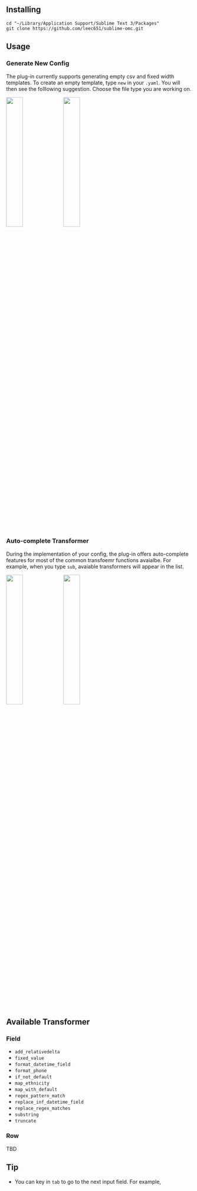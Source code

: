## Installing
```
cd "~/Library/Application Support/Sublime Text 3/Packages"
git clone https://github.com/leec651/sublime-omc.git
```

## Usage

### Generate New Config
The plug-in currently supports generating empty csv and fixed width templates. To create an empty template, type `new` in your `.yaml`.  You will then see the folllowing suggestion. Choose the file type you are working on.

<img src="https://i.imgur.com/w8sEf01.png" width="30%">
<img src="https://i.imgur.com/IWlTVXv.png" width="30%">


### Auto-complete Transformer
During the implementation of your config, the plug-in offers auto-complete features for most of the common transfoemr functions avaialbe. For example, when you type `sub`, avaiable transformers will appear in the list. 

<img src="https://i.imgur.com/OWMdzFg.png" width="30%">

<img src="https://i.imgur.com/iPet12x.png" width="30%">



## Available Transformer
### Field
* `add_relativedelta`
* `fixed_value`
* `format_datetime_field`
* `format_phone`
* `if_not_default`
* `map_ethnicity`
* `map_with_default`
* `regex_pattern_match`
* `replace_inf_datetime_field`
* `replace_regex_matches`
* `substring`
* `truncate`

### Row
TBD 


## Tip
* You can key in `tab` to go to the next input field. For example,
